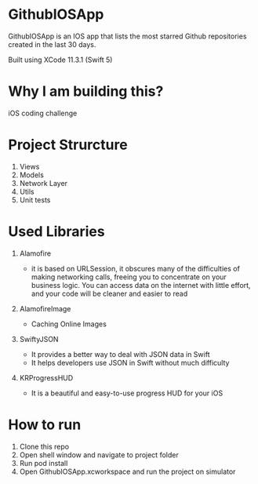 # GithubIOSApp
GithubIOSApp is an IOS app that lists the most starred Github repositories created in the last 30 days. 

Built using XCode 11.3.1 (Swift 5)

# Why I am building this?

iOS coding challenge 

# Project Strurcture

1. Views
2. Models
3. Network Layer
4. Utils
5. Unit tests

# Used Libraries

1. Alamofire
    - it is based on URLSession, it obscures many of the difficulties of making networking calls, freeing you to concentrate on your business logic. You can access data on the internet with little effort, and your code will be cleaner and easier to read
    
3. AlamofireImage
    - Caching Online Images

5. SwiftyJSON
    - It provides a better way to deal with JSON data in Swift
    - It helps developers use JSON in Swift without much difficulty

7. KRProgressHUD
    - It is a beautiful and easy-to-use progress HUD for your iOS

# How to run

1. Clone this repo
2. Open shell window and navigate to project folder
3. Run pod install
4. Open GithubIOSApp.xcworkspace and run the project on simulator



